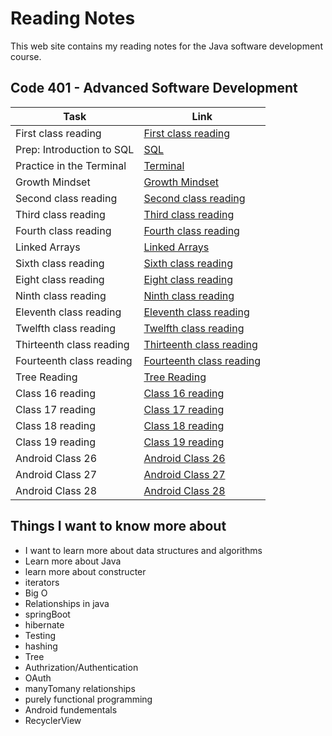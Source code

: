 # Reading Notes

This web site contains my reading notes for the Java software development course.

## Code 401 - Advanced Software Development

|  Task                                     | Link                                                      |
|-------------------------------------------|-----------------------------------------------------------|
| First class reading                       | [First class reading](./ClassesReading/class1.md)         |
| Prep: Introduction to SQL                 | [SQL](./relational-databases-sql.md)                      |
| Practice in the Terminal                  | [Terminal](./TerminalPractice.md)                         |
| Growth Mindset                            | [Growth Mindset](./GrowthMindset.md)                      |
| Second class reading                      | [Second class reading](./ClassesReading/class2.md)        |
| Third class reading                       | [Third class reading](./ClassesReading/class3.md)         |
| Fourth class reading                      | [Fourth class reading](./ClassesReading/class4.md)        |
| Linked Arrays                             | [Linked Arrays](./ClassesReading/class5.md)               |
| Sixth class reading                       | [Sixth class reading](./ClassesReading/class6.md)         |
| Eight class reading                       | [Eight class reading](./ClassesReading/class8.md)         |
| Ninth class reading                       | [Ninth class reading](./ClassesReading/class9.md)         |
| Eleventh class reading                    | [Eleventh class reading](./ClassesReading/class11.md)     |
| Twelfth class reading                     | [Twelfth class reading](./ClassesReading/class12.md)      |
| Thirteenth class reading                  | [Thirteenth  class reading](./ClassesReading/class13.md)  |
| Fourteenth class reading                  | [Fourteenth  class reading](./ClassesReading/class14.md)  |
| Tree Reading                              | [Tree Reading](./ClassesReading/Tree.md)                  |
| Class 16 reading                          | [Class 16 reading](./ClassesReading/class16.md)           |
| Class 17 reading                          | [Class 17 reading](./ClassesReading/class17.md)           |
| Class 18 reading                          | [Class 18 reading](./ClassesReading/class18.md)           |
| Class 19 reading                          | [Class 19 reading](./ClassesReading/class19.md)           |
| Android Class 26                          | [Android Class 26](./ClassesReading/class26.md)           |
| Android Class 27                          | [Android Class 27](./ClassesReading/class27.md)           |
| Android Class 28                          | [Android Class 28](./ClassesReading/class28.md)           |

## Things I want to know more about

- I want to learn more about data structures and algorithms
- Learn more about Java
- learn more about constructer
- iterators
- Big O
- Relationships in java
- springBoot
- hibernate
- Testing
- hashing
- Tree
- Authrization/Authentication
- OAuth
- manyTomany relationships
- purely functional programming
- Android fundementals
- RecyclerView 
